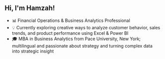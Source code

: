 ## Hi, I'm Hamzah!  
- 📊 Financial Operations & Business Analytics Professional  
- 💡 Currently exploring creative ways to analyze customer behavior, sales trends, and product performance using Excel & Power BI  
- 🎓 MBA in Business Analytics from Pace University, New York; multilingual and passionate about strategy and turning complex data into strategic insight  
